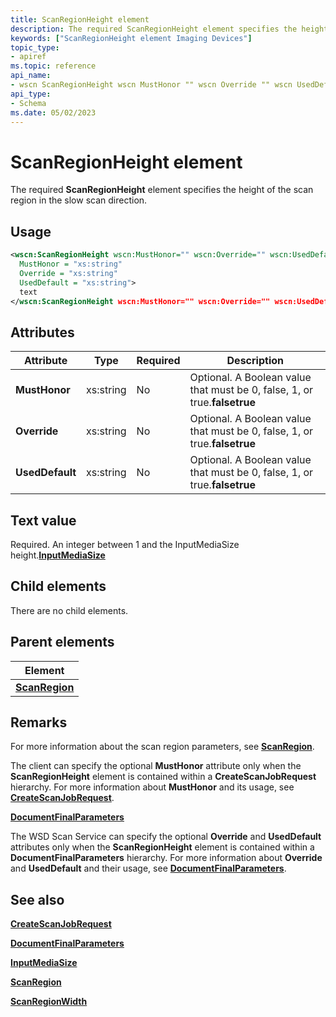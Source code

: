 ```yaml
---
title: ScanRegionHeight element
description: The required ScanRegionHeight element specifies the height of the scan region in the slow scan direction.
keywords: ["ScanRegionHeight element Imaging Devices"]
topic_type:
- apiref
ms.topic: reference
api_name:
- wscn ScanRegionHeight wscn MustHonor "" wscn Override "" wscn UsedDefault ""
api_type:
- Schema
ms.date: 05/02/2023
---
```


# ScanRegionHeight element

The required **ScanRegionHeight** element specifies the height of the scan region in the slow scan direction.

## Usage

```xml
<wscn:ScanRegionHeight wscn:MustHonor="" wscn:Override="" wscn:UsedDefault=""
  MustHonor = "xs:string"
  Override = "xs:string"
  UsedDefault = "xs:string">
  text
</wscn:ScanRegionHeight wscn:MustHonor="" wscn:Override="" wscn:UsedDefault="">
```

## Attributes

| Attribute | Type | Required | Description |
|--|--|--|--|
| **MustHonor** | xs:string | No | Optional. A Boolean value that must be 0, false, 1, or true.**falsetrue** |
| **Override** | xs:string | No | Optional. A Boolean value that must be 0, false, 1, or true.**falsetrue** |
| **UsedDefault** | xs:string | No | Optional. A Boolean value that must be 0, false, 1, or true.**falsetrue** |

## Text value

Required. An integer between 1 and the InputMediaSize height.[**InputMediaSize**](inputmediasize.md)

## Child elements

There are no child elements.

## Parent elements

| Element |
|--|
| [**ScanRegion**](scanregion.md) |

## Remarks

For more information about the scan region parameters, see [**ScanRegion**](scanregion.md).

The client can specify the optional **MustHonor** attribute only when the **ScanRegionHeight** element is contained within a **CreateScanJobRequest** hierarchy. For more information about **MustHonor** and its usage, see [**CreateScanJobRequest**](createscanjobrequest.md).

[**DocumentFinalParameters**](documentfinalparameters.md)

The WSD Scan Service can specify the optional **Override** and **UsedDefault** attributes only when the **ScanRegionHeight** element is contained within a **DocumentFinalParameters** hierarchy. For more information about **Override** and **UsedDefault** and their usage, see [**DocumentFinalParameters**](documentfinalparameters.md).

## See also

[**CreateScanJobRequest**](createscanjobrequest.md)

[**DocumentFinalParameters**](documentfinalparameters.md)

[**InputMediaSize**](inputmediasize.md)

[**ScanRegion**](scanregion.md)

[**ScanRegionWidth**](scanregionwidth.md)
